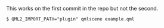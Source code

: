 This works on the first commit in the repo but not the second.

```shell
$ QML2_IMPORT_PATH="plugin" qmlscene example.qml
```
